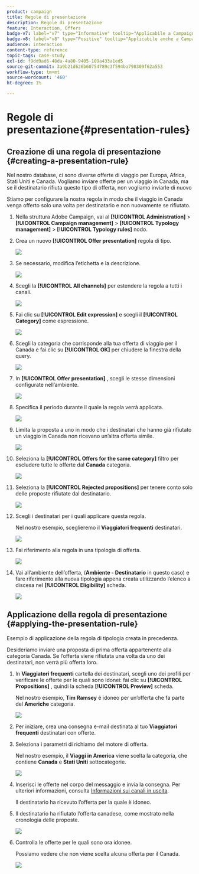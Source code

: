 ```yaml
---
product: campaign
title: Regole di presentazione
description: Regole di presentazione
feature: Interaction, Offers
badge-v7: label="v7" type="Informative" tooltip="Applicabile a Campaign Classic v7"
badge-v8: label="v8" type="Positive" tooltip="Applicabile anche a Campaign v8"
audience: interaction
content-type: reference
topic-tags: case-study
exl-id: f9dd9ad6-48da-4a80-9405-109a433a1ed5
source-git-commit: 3a9b21d626b60754789c3f594ba798309f62a553
workflow-type: tm+mt
source-wordcount: '460'
ht-degree: 1%

---
```


# Regole di presentazione{#presentation-rules}



## Creazione di una regola di presentazione {#creating-a-presentation-rule}

Nel nostro database, ci sono diverse offerte di viaggio per Europa, Africa, Stati Uniti e Canada. Vogliamo inviare offerte per un viaggio in Canada, ma se il destinatario rifiuta questo tipo di offerta, non vogliamo inviarle di nuovo

Stiamo per configurare la nostra regola in modo che il viaggio in Canada venga offerto solo una volta per destinatario e non nuovamente se rifiutato.

1. Nella struttura Adobe Campaign, vai al **[!UICONTROL Administration]** > **[!UICONTROL Campaign management]** > **[!UICONTROL Typology management]** > **[!UICONTROL Typology rules]** nodo.
1. Crea un nuovo **[!UICONTROL Offer presentation]** regola di tipo.

   ![](assets/offer_typology_example_001.png)

1. Se necessario, modifica l’etichetta e la descrizione.

   ![](assets/offer_typology_example_002.png)

1. Scegli la **[!UICONTROL All channels]** per estendere la regola a tutti i canali.

   ![](assets/offer_typology_example_003.png)

1. Fai clic su **[!UICONTROL Edit expression]** e scegli il **[!UICONTROL Category]** come espressione.

   ![](assets/offer_typology_example_004.png)

1. Scegli la categoria che corrisponde alla tua offerta di viaggio per il Canada e fai clic su **[!UICONTROL OK]** per chiudere la finestra della query.

   ![](assets/offer_typology_example_005.png)

1. In **[!UICONTROL Offer presentation]** , scegli le stesse dimensioni configurate nell’ambiente.

   ![](assets/offer_typology_example_006.png)

1. Specifica il periodo durante il quale la regola verrà applicata.

   ![](assets/offer_typology_example_007.png)

1. Limita la proposta a uno in modo che i destinatari che hanno già rifiutato un viaggio in Canada non ricevano un’altra offerta simile.

   ![](assets/offer_typology_example_008.png)

1. Seleziona la **[!UICONTROL Offers for the same category]** filtro per escludere tutte le offerte dal **Canada** categoria.

   ![](assets/offer_typology_example_020.png)

1. Seleziona la **[!UICONTROL Rejected propositions]** per tenere conto solo delle proposte rifiutate dal destinatario.

   ![](assets/offer_typology_example_021.png)

1. Scegli i destinatari per i quali applicare questa regola.

   Nel nostro esempio, sceglieremo il **Viaggiatori frequenti** destinatari.

   ![](assets/offer_typology_example_009.png)

1. Fai riferimento alla regola in una tipologia di offerta.

   ![](assets/offer_typology_example_013.png)

1. Vai all’ambiente dell’offerta, (**Ambiente - Destinatario** in questo caso) e fare riferimento alla nuova tipologia appena creata utilizzando l’elenco a discesa nel **[!UICONTROL Eligibility]** scheda.

   ![](assets/offer_typology_example_014.png)

## Applicazione della regola di presentazione {#applying-the-presentation-rule}

Esempio di applicazione della regola di tipologia creata in precedenza.

Desideriamo inviare una proposta di prima offerta appartenente alla categoria Canada. Se l’offerta viene rifiutata una volta da uno dei destinatari, non verrà più offerta loro.

1. In **Viaggiatori frequenti** cartella dei destinatari, scegli uno dei profili per verificare le offerte per le quali sono idonei: fai clic su **[!UICONTROL Propositions]** , quindi la scheda **[!UICONTROL Preview]** scheda.

   Nel nostro esempio, **Tim Ramsey** è idoneo per un’offerta che fa parte del **Americhe** categoria.

   ![](assets/offer_typology_example_015.png)

1. Per iniziare, crea una consegna e-mail destinata al tuo **Viaggiatori frequenti** destinatari con offerte.
1. Seleziona i parametri di richiamo del motore di offerta.

   Nel nostro esempio, il **Viaggi in America** viene scelta la categoria, che contiene **Canada** e **Stati Uniti** sottocategorie.

   ![](assets/offer_typology_example_016.png)

1. Inserisci le offerte nel corpo del messaggio e invia la consegna. Per ulteriori informazioni, consulta [Informazioni sui canali in uscita](../../interaction/using/about-outbound-channels.md).

   Il destinatario ha ricevuto l’offerta per la quale è idoneo.

1. Il destinatario ha rifiutato l’offerta canadese, come mostrato nella cronologia delle proposte.

   ![](assets/offer_typology_example_018.png)

1. Controlla le offerte per le quali sono ora idonee.

   Possiamo vedere che non viene scelta alcuna offerta per il Canada.

   ![](assets/offer_typology_example_019.png)
